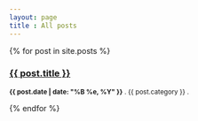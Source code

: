 ```yaml
---
layout: page
title : All posts
---
```


<div>
	{% for post in site.posts %}
	    <h3><a href="{{ post.url }}">{{ post.title }}</a></h3>
		<p><small><strong>{{ post.date | date: "%B %e, %Y" }}</strong> . {{ post.category }} . <a href="http://erjjones.github.com{{ post.url }}#disqus_thread"></a></small></p>
	{% endfor %}
</div>
